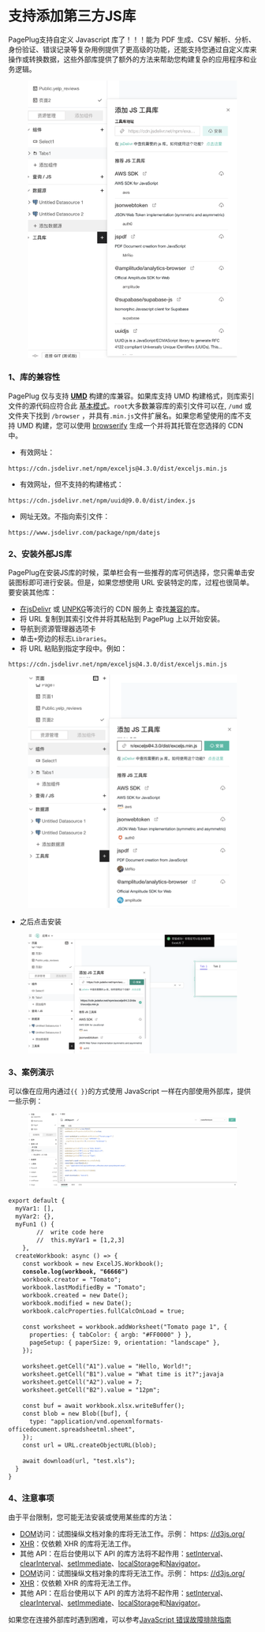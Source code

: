 # 支持添加第三方JS库

PagePlug支持自定义 Javascript 库了！！！能为 PDF 生成、CSV 解析、分析、身份验证、错误记录等复杂用例提供了更高级的功能，还能支持您通过自定义库来操作或转换数据，这些外部库提供了额外的方法来帮助您构建复杂的应用程序和业务逻辑。

<figure><img src="../../.gitbook/assets/image (5).png" alt=""><figcaption></figcaption></figure>

### 1、库的兼容性

PagePlug 仅与支持 [**UMD**](https://github.com/umdjs/umd) 构建的库兼容。如果库支持 UMD 构建格式，则库索引文件的源代码应符合此 [基本模式](https://github.com/umdjs/umd/blob/master/templates/commonjsStrict.js)。`root`大多数兼容库的索引文件可以在, `/umd` 或 文件夹下找到 `/browser` ，并具有`.min.js`文件扩展名。如果您希望使用的库不支持 UMD 构建，您可以使用 [browserify](https://browserify.org/) 生成一个并将其托管在您选择的 CDN 中。

* 有效网址：

&#x20;`https://cdn.jsdelivr.net/npm/exceljs@4.3.0/dist/exceljs.min.js`

* 有效网址，但不支持的构建格式：&#x20;

`https://cdn.jsdelivr.net/npm/uuid@9.0.0/dist/index.js`

* &#x20;网址无效。不指向索引文件：

&#x20;`https://www.jsdelivr.com/package/npm/datejs`



### 2、安装外部JS库

PagePlug在安装JS库的时候，菜单栏会有一些推荐的库可供选择，您只需单击安装图标即可进行安装。但是，如果您想使用 URL 安装特定的库，过程也很简单。要安装其他库：

* [在jsDelivr](https://www.jsdelivr.com/) 或 [UNPKG](https://unpkg.com/)等流行的 CDN 服务上 查找[兼容的](https://docs.appsmith.com/core-concepts/writing-code/ext-libraries#library-compatibility)库。
* 将 URL 复制到其索引文件并将其粘贴到 PagePlug 上以开始安装。
* 导航到资源管理器选项卡
* 单击`+`旁边的标志`Libraries`。
* 将 URL 粘贴到指定字段中。例如：

```
https://cdn.jsdelivr.net/npm/exceljs@4.3.0/dist/exceljs.min.js
```

<figure><img src="../../.gitbook/assets/image (119).png" alt=""><figcaption></figcaption></figure>

* 之后点击安装

<figure><img src="../../.gitbook/assets/image (123).png" alt=""><figcaption></figcaption></figure>

### 3、案例演示

可以像在应用内通过`{{ }}`的方式使用 JavaScript 一样在内部使用外部库，提供一些示例：

<figure><img src="../../.gitbook/assets/image (132).png" alt=""><figcaption></figcaption></figure>

<pre class="language-javascript"><code class="lang-javascript">export default {
  myVar1: [],
  myVar2: {},
  myFun1 () {
		//	write code here
		//	this.myVar1 = [1,2,3]
	},
  createWorkbook: async () => {
    const workbook = new ExcelJS.Workbook();
<strong>    console.log(workbook, "66666")
</strong>    workbook.creator = "Tomato";
    workbook.lastModifiedBy = "Tomato";
    workbook.created = new Date();
    workbook.modified = new Date();
    workbook.calcProperties.fullCalcOnLoad = true;
  
    const worksheet = workbook.addWorksheet("Tomato page 1", {
      properties: { tabColor: { argb: "#FF0000" } },
      pageSetup: { paperSize: 9, orientation: "landscape" },
    });
  
    worksheet.getCell("A1").value = "Hello, World!";
    worksheet.getCell("B1").value = "What time is it?";javaja
    worksheet.getCell("A2").value = 7;
    worksheet.getCell("B2").value = "12pm";
  
    const buf = await workbook.xlsx.writeBuffer();
    const blob = new Blob([buf], {
      type: "application/vnd.openxmlformats-officedocument.spreadsheetml.sheet",
    });
    const url = URL.createObjectURL(blob);
  
    await download(url, "test.xls");
  }
}
</code></pre>



### 4、注意事项

由于平台限制，您可能无法安装或使用某些库的方法：

* [DOM](https://developer.mozilla.org/en-US/docs/Web/API/Document\_Object\_Model/Introduction)访问：试图操纵文档对象的库将无法工作。示例： https: [//d3js.org/](https://d3js.org/)
* [XHR](https://developer.mozilla.org/en-US/docs/Glossary/XMLHttpRequest)：仅依赖 XHR 的库将无法工作。
* 其他 API：在后台使用以下 API 的库方法将不起作用：[setInterval](https://developer.mozilla.org/en-US/docs/Web/API/setInterval)、[clearInterval](https://developer.mozilla.org/en-US/docs/Web/API/clearInterval)、[setImmediate](https://developer.mozilla.org/en-US/docs/Web/API/Window/setImmediate)、[localStorage](https://developer.mozilla.org/en-US/docs/Web/API/Window/localStorage)和[Navigator](https://developer.mozilla.org/en-US/docs/Web/API/Navigator)。
* [DOM](https://developer.mozilla.org/en-US/docs/Web/API/Document\_Object\_Model/Introduction)访问：试图操纵文档对象的库将无法工作。示例： https: [//d3js.org/](https://d3js.org/)
* [XHR](https://www.notion.so/Custom-JS-Libraries-82c03d95918b4eaa8f3e0dd811f3cd00)：仅依赖 XHR 的库将无法工作。
* 其他 API：在后台使用以下 API 的库方法将不起作用：[setInterval](https://developer.mozilla.org/en-US/docs/Web/API/setInterval)、[clearInterval](https://developer.mozilla.org/en-US/docs/Web/API/clearInterval)、[setImmediate](https://developer.mozilla.org/en-US/docs/Web/API/Window/setImmediate)、[localStorage](https://developer.mozilla.org/en-US/docs/Web/API/Window/localStorage)和[Navigator](https://developer.mozilla.org/en-US/docs/Web/API/Navigator)。



如果您在连接外部库时遇到困难，可以参考[JavaScript 错误故障排除指南](../../gu-zhang-pai-chu/js-cuo-wu.md)

